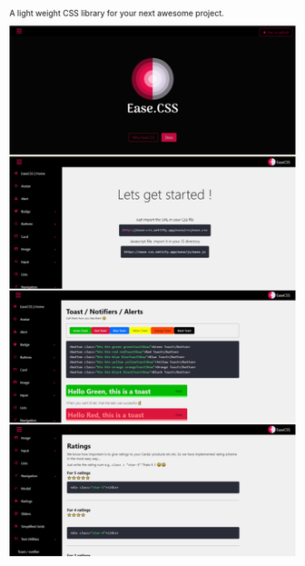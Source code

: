A light weight CSS library for your next awesome project.

![](https://raw.githubusercontent.com/shubambhasin/EasyCSS-docs/master/Screenshot%20(263).png?token=AICBXGJGSW27LIZBMLS4FGLALNLF4)
![](https://raw.githubusercontent.com/shubambhasin/EasyCSS-docs/master/Screenshot%20(264).png?token=AICBXGPVMMHSLW2PQTNSWITALNLHE)
![](https://raw.githubusercontent.com/shubambhasin/EasyCSS-docs/master/Screenshot%20(265).png?token=AICBXGJMUZLPB7MEEFJ4K7TALNLHM)
![](https://raw.githubusercontent.com/shubambhasin/EasyCSS-docs/master/Screenshot%20(266).png?token=AICBXGKEZV2LBLXSAI5CSM3ALNLHU)
